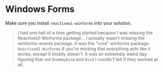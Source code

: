 # Windows Forms

Make sure you install `reactiveui-winforms` into your solution.

> I had one hell of a time getting started because I was missing the ReactiveUI-Winforms package...
> I actually wasn't missing the winforms-events package.  it was the "core" winforms package `ReactiveUI-Winforms`
> if you're missing that everything acts like it works, except it mostly doesn't.
> it was an extremely weird day figuring that out
> `OneWayBind` and `Bind` I couldn't tell if they worked at all.
